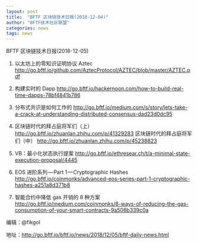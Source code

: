 ```yaml
---
layout: post
title:  "BFTF 区块链技术日报(2018-12-04)"
author: "BFTF技术社区联盟"
categories: news
tags: news
---
```


BFTF 区块链技术日报(2018-12-05)

1. 以太坊上的零知识证明协议 Aztec <http://go.bftf.io/github.com/AztecProtocol/AZTEC/blob/master/AZTEC.pdf>

2. 构建实时的 Dapp <http://go.bftf.io/hackernoon.com/how-to-build-real-time-dapps-78bf4841b786>

3. 分布式共识是如何工作的 <http://go.bftf.io/medium.com/s/story/lets-take-a-crack-at-understanding-distributed-consensus-dad23d0dc95>

4. 区块链时代的拜占庭将军们（上） <http://go.bftf.io/zhuanlan.zhihu.com/p/41329283> 区块链时代的拜占庭将军们（中） <http://go.bftf.io/zhuanlan.zhihu.com/p/45238823>

5. VB：最小化状态执行提案 <http://go.bftf.io/ethresear.ch/t/a-minimal-state-execution-proposal/4445>

6. EOS 进阶系列 — Part 1 — Cryptographic Hashes <http://go.bftf.io/coinmonks/advanced-eos-series-part-1-cryptographic-hashes-a251a8d371b8>

7. 智能合约中降低 gas 开销的 8 种方案 <http://go.bftf.io/medium.com/coinmonks/8-ways-of-reducing-the-gas-consumption-of-your-smart-contracts-9a506b339c0a>

编辑：@fikgol

地址：http://go.bftf.io/bftf.io/news/2018/12/05/bftf-daily-news.html

